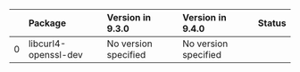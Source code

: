 <!-- markdown-link-check-disable -->

|    | Package              | Version in 9.3.0     | Version in 9.4.0     | Status   |
|---:|:---------------------|:---------------------|:---------------------|:---------|
|  0 | libcurl4-openssl-dev | No version specified | No version specified |          |